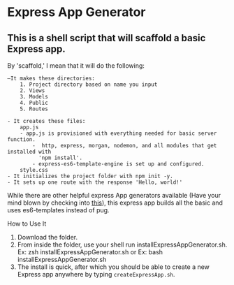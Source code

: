 # Express App Generator

## This is a shell script that will scaffold a basic Express app. 
By 'scaffold,' I mean that it will do the following:

    –It makes these directories:
        1. Project directory based on name you input
        2. Views
        3. Models
        4. Public
        5. Routes

    - It creates these files:
        app.js
        - app.js is provisioned with everything needed for basic server function.
            -  http, express, morgan, nodemon, and all modules that get installed with 
              'npm install'.
            - express-es6-template-engine is set up and configured.
        style.css
    - It initializes the project folder with npm init -y.
    - It sets up one route with the response 'Hello, world!'

While there are other helpful express App generators available (Have your mind blown by checking into [this](https://code.visualstudio.com/docs/nodejs/nodejs-tutorial#_an-express-application)), this express app builds all the basic and uses es6-templates instead of pug. 

How to Use It
1. Download the folder. 
2. From inside the folder, use your shell run installExpressAppGenerator.sh.
    Ex: zsh installExpressAppGenerator.sh
    or
    Ex: bash installExpressAppGenerator.sh
3. The install is quick, after which you should be able to create a new Express app anywhere by typing `createExpressApp.sh`. 

